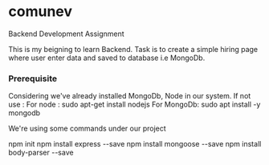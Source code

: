 # comunev
Backend Development Assignment

This is my beigning to learn Backend. Task is to create a simple hiring page where user enter data and saved to database i.e MongoDb.

<h3>Prerequisite</h3>

Considering we've already installed MongoDb, Node in our system. If not use :
For node : sudo apt-get install nodejs
For MongoDb: sudo apt install -y mongodb

We're using some commands under our project

npm init
npm install express --save
npm install mongoose --save
npm install body-parser --save



